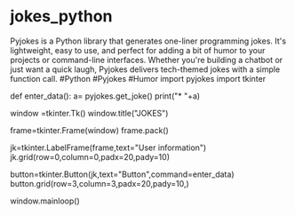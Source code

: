 # jokes_python
Pyjokes is a Python library that generates one-liner programming jokes. It's lightweight, easy to use, and perfect for adding a bit of humor to your projects or command-line interfaces. Whether you're building a chatbot or just want a quick laugh, Pyjokes delivers tech-themed jokes with a simple function call. #Python #Pyjokes #Humor
import pyjokes
import tkinter



def enter_data():
     a= pyjokes.get_joke()
     print("* "+a)

window =tkinter.Tk()
window.title("JOKES")

frame=tkinter.Frame(window)
frame.pack()

jk=tkinter.LabelFrame(frame,text="User information")
jk.grid(row=0,column=0,padx=20,pady=10)

button=tkinter.Button(jk,text="Button",command=enter_data)
button.grid(row=3,column=3,padx=20,pady=10,)


window.mainloop()
